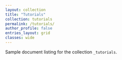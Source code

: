 ```yaml
---
layout: collection
title: "Tutorials"
collection: tutorials
permalink: /tutorials/
author_profile: false
entries_layout: grid
classes: wide
---
```


Sample document listing for the collection `_tutorials`.